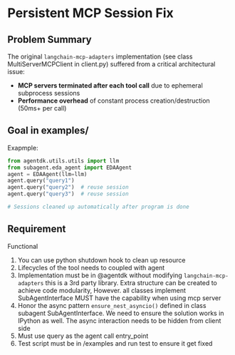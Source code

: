 # Persistent MCP Session Fix
## Problem Summary
The original `langchain-mcp-adapters` implementation (see class MultiServerMCPClient in client.py) suffered from a critical architectural issue:
- **MCP servers terminated after each tool call** due to ephemeral subprocess sessions
- **Performance overhead** of constant process creation/destruction (50ms+ per call)

## Goal in examples/

Exapmple:
```python
from agentdk.utils.utils import llm
from subagent.eda_agent import EDAAgent
agent = EDAAgent(llm=llm) 
agent.query("query1")  
agent.query("query2")  # reuse session
agent.query("query3")  # reuse session

# Sessions cleaned up automatically after program is done
```

## Requirement
Functional 
1. You can use python shutdown hook to clean up resource
2. Lifecycles of the tool needs to coupled with agent
3. Implementation must be in @agentdk without modifying `langchain-mcp-adapters` this is a 3rd party library. Extra structure can be created to achieve code modularity, However. all classes implement SubAgentInterface MUST have the capability when using mcp server
4. Honor the async pattern `ensure_nest_asyncio()` defined in class subagent SubAgentInterface.  We need to ensure the solution works in IPython as well. The async interaction needs to be hidden from client side
5. Must use query as the agent call entry_point
6. Test script must be in /examples and run test to ensure it get fixed
